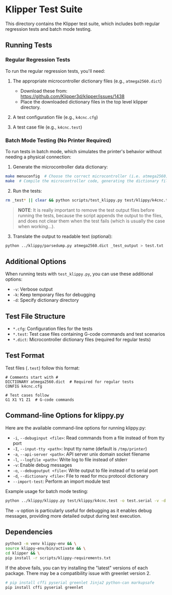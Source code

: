 # Klipper Test Suite

This directory contains the Klipper test suite, which includes both regular regression tests and batch mode testing.

## Running Tests

### Regular Regression Tests

To run the regular regression tests, you'll need:

1. The appropriate microcontroller dictionary files (e.g., `atmega2560.dict`)
   - Download these from: https://github.com/Klipper3d/klipper/issues/1438
   - Place the downloaded dictionary files in the top level klipper directory.

2. A test configuration file (e.g., `k4cnc.cfg`)
3. A test case file (e.g., `k4cnc.test`)

### Batch Mode Testing (No Printer Required)

To run tests in batch mode, which simulates the printer's behavior without needing a physical connection:

1. Generate the microcontroller data dictionary:

```bash
make menuconfig  # Choose the correct microcontroller (i.e. atmega2560)
make  # Compile the microcontroller code, generating the dictionary file.
```

2. Run the tests:

```bash
rm _test* || clear && python scripts/test_klippy.py test/klippy/k4cnc.test -d test/dicts
```

> **NOTE**: It is really important to remove the test output files before running the tests,
> because the script appends the output to the files, and does not clear them when the test
> fails (which is usually the case when working...).

3. Translate the output to readable text (optional):

```bash
python ../klippy/parsedump.py atmega2560.dict _test_output > test.txt
```

## Additional Options

When running tests with `test_klippy.py`, you can use these additional options:

- `-v`: Verbose output
- `-k`: Keep temporary files for debugging
- `-d`: Specify dictionary directory

## Test File Structure

- `*.cfg`: Configuration files for the tests
- `*.test`: Test case files containing G-code commands and test scenarios
- `*.dict`: Microcontroller dictionary files (required for regular tests)

## Test Format

Test files (`.test`) follow this format:

```
# Comments start with #
DICTIONARY atmega2560.dict  # Required for regular tests
CONFIG k4cnc.cfg

# Test cases follow
G1 X1 Y1 Z1  # G-code commands
```

## Command-line Options for klippy.py

Here are the available command-line options for running klippy.py:

- `-i`, `--debuginput <file>`: Read commands from a file instead of from tty port
- `-I`, `--input-tty <path>`: Input tty name (default is `/tmp/printer`)
- `-a`, `--api-server <path>`: API server unix domain socket filename
- `-l`, `--logfile <path>`: Write log to file instead of stderr
- `-v`: Enable debug messages
- `-o`, `--debugoutput <file>`: Write output to file instead of to serial port
- `-d`, `--dictionary <file>`: File to read for mcu protocol dictionary
- `--import-test`: Perform an import module test

Example usage for batch mode testing:

```bash
python ../klippy/klippy.py test/klippy/k4cnc.test -o test.serial -v -d atmega2560.dict
```

The `-v` option is particularly useful for debugging as it enables debug messages, providing more detailed output during test execution.

## Dependencies

```bash
python3 -m venv klippy-env && \
source klippy-env/bin/activate && \
cd klipper && \
pip install -r scripts/klippy-requirements.txt
```

If the above fails, you can try installing the "latest" versions of each package.
There may be a compatibility issue with greenlet version 2.

```bash
# pip install cffi pyserial greenlet Jinja2 python-can markupsafe
pip install cffi pyserial greenlet
```
